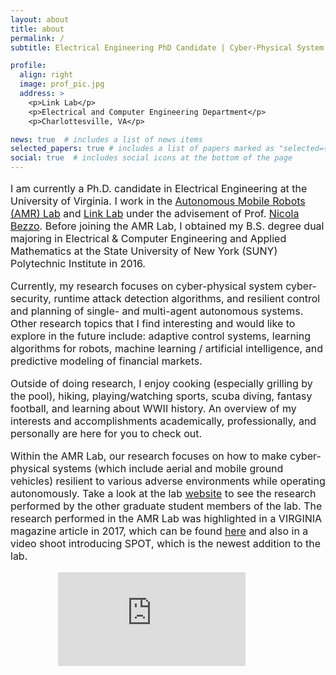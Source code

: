 ```yaml
---
layout: about
title: about
permalink: /
subtitle: Electrical Engineering PhD Candidate | Cyber-Physical System Security and Resiliency | University of Virginia

profile:
  align: right
  image: prof_pic.jpg
  address: >
    <p>Link Lab</p>
    <p>Electrical and Computer Engineering Department</p>
    <p>Charlottesville, VA</p>

news: true  # includes a list of news items
selected_papers: true # includes a list of papers marked as "selected={true}"
social: true  # includes social icons at the bottom of the page
---
```


<p style="font-size:16px;">  
I am currently a Ph.D. candidate in Electrical Engineering at the University of Virginia. I work in the <a href="https://www.bezzorobotics.com/" target="_blank" rel="noopener noreferrer">Autonomous Mobile Robots (AMR) Lab</a> and <a href="https://engineering.virginia.edu/link-lab" target="_blank" rel="noopener noreferrer">Link Lab</a> under the advisement of Prof. <a href="https://www.bezzorobotics.com/nicola-bezzo" target="_blank" rel="noopener noreferrer">Nicola Bezzo</a>. Before joining the AMR Lab, I obtained my B.S. degree dual majoring in Electrical & Computer Engineering and Applied Mathematics at the State University of New York (SUNY) Polytechnic Institute in 2016.</p>

<p style="font-size:16px;">Currently, my research focuses on cyber-physical system cyber-security, 
runtime attack detection algorithms, and resilient control and planning of single- and multi-agent 
  autonomous systems. Other research topics that I find interesting and would like to explore in the 
  future include: adaptive control systems, learning algorithms for robots, machine learning / artificial 
  intelligence, and predictive modeling of financial markets.</p>
  
<!--  <div style="width:50%; margin: 0 auto;"><img src="https://pauljbonczek.github.io/files/UVA_magazine.png" /></div> -->


<p style="font-size:16px;">Outside of doing research, I enjoy cooking (especially grilling by the pool), hiking, playing/watching sports, scuba diving, fantasy football, and learning about WWII history. 
An overview of my interests and accomplishments academically, professionally, and personally are here for you to check out.</p>


<p style="font-size:16px;">Within the AMR Lab, our research focuses on how to make cyber-physical systems (which include aerial and mobile ground vehicles) resilient to various adverse environments while operating autonomously. Take a look at the lab <a href="https://www.bezzorobotics.com/">website</a> to see the research performed by the other graduate student members of the lab. The research performed in the AMR Lab was highlighted in a VIRGINIA magazine article in 2017, which can be found <a href="https://uvamagazine.org/articles/robot_take_the_wheel">here</a> and also in a video shoot introducing SPOT, which is the newest addition to the lab.</p>

<div style="width:70%; margin: 0 auto;"><iframe src="https://www.youtube.com/embed/_y5V7sAETrE" frameborder="0" allow="accelerometer; autoplay; clipboard-write; encrypted-media; gyroscope; picture-in-picture" allowfullscreen></iframe></div>

<!-- <div style="width:90%;float:right;"><script type="text/javascript" src="//rf.revolvermaps.com/0/0/6.js?i=556mbvilml1&amp;m=7&amp;c=e63100&amp;cr1=ffffff&amp;f=arial&amp;l=0&amp;bv=90&amp;lx=-420&amp;ly=420&amp;hi=20&amp;he=7&amp;hc=a8ddff&amp;rs=80" async="async"></script></div>
  </div> -->

<!-- UVA ECE Poster Session 
Electrical & Computer Engineering department's graduate student poster session!

<div id="pdf">
     <object id="pdf_content" width="100%" height="70px" type="application/pdf" trusted="yes" application="yes" title="Assembly" data="https://pauljbonczek.github.io/files/2019_ECE_UVA.pdf">
    </object>
</div>

<a href="https://pauljbonczek.github.io/files/2019_ECE_UVA.pdf" target="_blank" rel="noopener noreferrer">Link</a> to open in a new tab.

-->


<!--
<p>Link Lab "Flash Talk" that highlights our current research.</p>

<div id="pdf">
     <object id="pdf_content" width="100%" height="72px" type="application/pdf" trusted="yes" application="yes" title="Assembly" data="https://pauljbonczek.github.io/files/LL_Flashtalk.pdf">
    </object>
</div>

<a href="https://pauljbonczek.github.io/files/LL_Flashtalk.pdf" target="_blank" rel="noopener noreferrer">Link</a> to open in a new tab.
-->



<!--   
 Finalist for the University of Virginia Engineering Research Symposium, presented virtually.

<div id="pdf">
     <object id="pdf_content" width="100%" height="70px" type="application/pdf" trusted="yes" application="yes" title="Assembly" data="https://pauljbonczek.github.io/files/2020_UVERS.pdf">
    </object>
</div>

<a href="https://pauljbonczek.github.io/files/2020_UVERS.pdf" target="_blank" rel="noopener noreferrer">Link</a> to open in a new tab.

-->



<!-- Write your biography here. Tell the world about yourself. Link to your favorite [subreddit](http://reddit.com). You can put a picture in, too. The code is already in, just name your picture `prof_pic.jpg` and put it in the `img/` folder.

Put your address / P.O. box / other info right below your picture. You can also disable any these elements by editing `profile` property of the YAML header of your `_pages/about.md`. Edit `_bibliography/papers.bib` and Jekyll will render your [publications page](/al-folio/publications/) automatically.

Link to your social media connections, too. This theme is set up to use [Font Awesome icons](http://fortawesome.github.io/Font-Awesome/) and [Academicons](https://jpswalsh.github.io/academicons/), like the ones below. Add your Facebook, Twitter, LinkedIn, Google Scholar, or just disable all of them. -->

